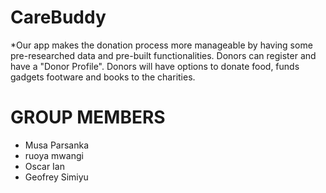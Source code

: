 # CareBuddy
*Our app makes the donation process more manageable by having some pre-researched data and pre-built functionalities. Donors can register and have a "Donor Profile". Donors will have options to donate food, funds gadgets footware and books to the charities.

# GROUP MEMBERS
  * Musa Parsanka
  * ruoya mwangi
  * Oscar Ian
  * Geofrey Simiyu

